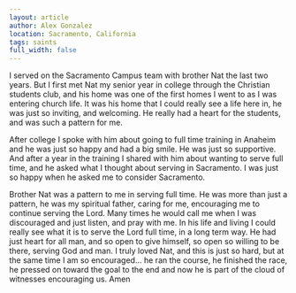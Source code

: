 ```yaml
---
layout: article
author: Alex Gonzalez
location: Sacramento, California
tags: saints
full_width: false
---
```

I served on the Sacramento Campus team with brother Nat the last two years. But I first met Nat my senior year in college through the Christian students club, and his home was one of the first homes I went to as I was entering church life. It was his home that I could really see a life here in, he was just so inviting, and welcoming. He really had a heart for the students, and was such a pattern for me. 

After college I spoke with him about going to full time training in Anaheim and he was just so happy and had a big smile. He was just so supportive. And after a year in the training I shared with him about wanting to serve full time, and he asked what I thought about serving in Sacramento. I was just so happy when he asked me to consider Sacramento.  

Brother Nat was a pattern to me in serving full time. He was more than just a pattern, he was my spiritual father, caring for me, encouraging me to continue serving the Lord. Many times he would call me when I was discouraged and just listen, and pray with me. In his life and living I could really see what it is to serve the Lord full time, in a long term way. He had just heart for all man, and so open to give himself, so open so willing to be there, serving God and man. I truly loved Nat, and this is just so hard, but at the same time I am so encouraged… he ran the course, he finished the race, he pressed on toward the goal to the end and now he is part of the cloud of witnesses encouraging us. Amen
